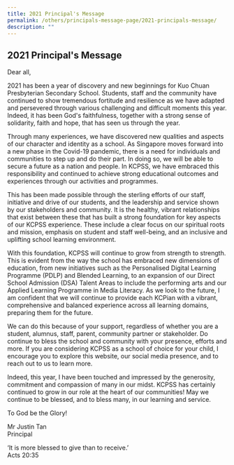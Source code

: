 ```yaml
---
title: 2021 Principal's Message
permalink: /others/principals-message-page/2021-principals-message/
description: ""
---
```


## 2021 Principal's Message


Dear all,

  

2021 has been a year of discovery and new beginnings for Kuo Chuan Presbyterian Secondary School. Students, staff and the community have continued to show tremendous fortitude and resilience as we have adapted and persevered through various challenging and difficult moments this year. Indeed, it has been God's faithfulness, together with a strong sense of solidarity, faith and hope, that has seen us through the year.

  

Through many experiences, we have discovered new qualities and aspects of our character and identity as a school. As Singapore moves forward into a new phase in the Covid-19 pandemic, there is a need for individuals and communities to step up and do their part. In doing so, we will be able to secure a future as a nation and people. In KCPSS, we have embraced this responsibility and continued to achieve strong educational outcomes and experiences through our activities and programmes. 

  

This has been made possible through the sterling efforts of our staff, initiative and drive of our students, and the leadership and service shown by our stakeholders and community. It is the healthy, vibrant relationships that exist between these that has built a strong foundation for key aspects of our KCPSS experience. These include a clear focus on our spiritual roots and mission, emphasis on student and staff well-being, and an inclusive and uplifting school learning environment.

  

With this foundation, KCPSS will continue to grow from strength to strength. This is evident from the way the school has embraced new dimensions of education, from new initiatives such as the Personalised Digital Learning Programme (PDLP) and Blended Learning, to an expansion of our Direct School Admission (DSA) Talent Areas to include the performing arts and our Applied Learning Programme in Media Literacy. As we look to the future, I am confident that we will continue to provide each KCPian with a vibrant, comprehensive and balanced experience across all learning domains, preparing them for the future. 

  

We can do this because of your support, regardless of whether you are a student, alumnus, staff, parent, community partner or stakeholder. Do continue to bless the school and community with your presence, efforts and more. If you are considering KCPSS as a school of choice for your child, I encourage you to explore this website, our social media presence, and to reach out to us to learn more.

  

Indeed, this year, I have been touched and impressed by the generosity, commitment and compassion of many in our midst. KCPSS has certainly continued to grow in our role at the heart of our communities! May we continue to be blessed, and to bless many, in our learning and service.

  

To God be the Glory!

  

Mr Justin Tan<br>
Principal

  

‘It is more blessed to give than to receive.’<br>
Acts 20:35